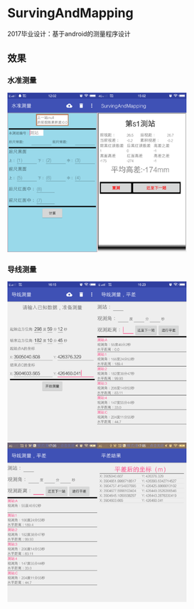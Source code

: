 # SurvingAndMapping
2017毕业设计：基于android的测量程序设计


## 效果

### 水准测量

<img src="screenshot/1.png" width="40%" height="30%"/><img src="screenshot/2.png" width="40%" height="30%"/>

### 导线测量

<img src="screenshot/4.png" width="40%" height="30%"/><img src="screenshot/5.png" width="40%" height="30%"/>
<img src="screenshot/6.png" width="40%" height="30%"/><img src="screenshot/7.png" width="40%" height="30%"/>




